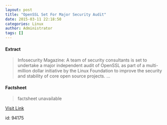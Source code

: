 ```yaml
---
layout: post
title: "OpenSSL Set For Major Security Audit"
date: 2015-03-11 22:18:50
categories: Linux
author: Administrator
tags: []
---
```



#### Extract
>Infosecurity Magazine:&nbsp;A team of security consultants is set to undertake a major independent audit of OpenSSL as part of a multi-million dollar initiative by the Linux Foundation to improve the security and stability of core open source projects....

#### Factsheet
>factsheet unavailable

[Visit Link](https://www.linux.com/news/enterprise/systems-management/815952-openssl-set-for-major-security-audit/)

id:   94175
